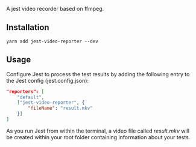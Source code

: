 A jest video recorder based on ffmpeg.

## Installation
```shell
yarn add jest-video-reporter --dev
```

## Usage

Configure Jest to process the test results by adding the following entry to the Jest config (jest.config.json):

```JSON
"reporters": [
	"default",
	["jest-video-reporter", {
		"fileName": "result.mkv"
	}]
]
```

As you run Jest from within the terminal, a video file called _result.mkv_ will be created within your root folder containing information about your tests.